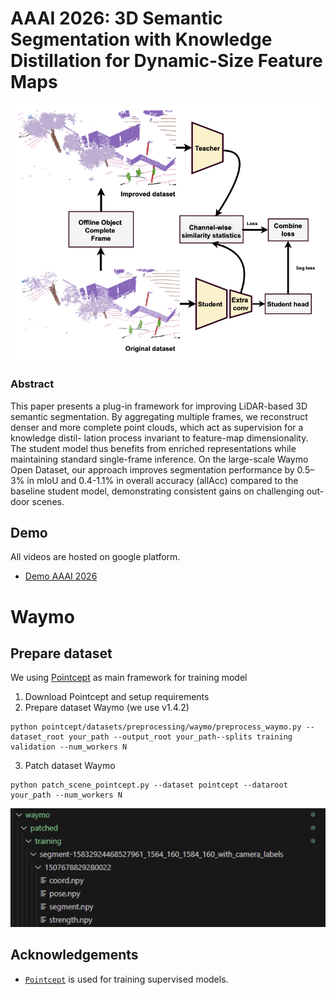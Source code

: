 # AAAI 2026: 3D Semantic Segmentation with Knowledge Distillation for Dynamic-Size Feature Maps



![Poster](./images/distill_process_drawio.png)

### Abstract

This paper presents a plug-in framework for improving LiDAR-based 3D semantic segmentation. By aggregating multiple frames, we reconstruct denser and more complete point clouds, which act as supervision for a knowledge distil- lation process invariant to feature-map dimensionality. The student model thus benefits from enriched representations while maintaining standard single-frame inference. On the large-scale Waymo Open Dataset, our approach improves segmentation performance by 0.5–3% in mIoU and 0.4-1.1% in overall accuracy (allAcc) compared to the baseline student model, demonstrating consistent gains on challenging out- door scenes.

## Demo

All videos are hosted on google platform.

- [Demo AAAI 2026](https://drive.google.com/drive/folders/1XVmy2st5FB3VIO_Rh1TlWaMjpohc2D2y?usp=sharing)


# Waymo

## Prepare dataset

We using  [Pointcept](https://github.com/Pointcept/Pointcept) as main framework for training model 

1. Download Pointcept and setup requirements
2. Prepare dataset Waymo (we use v1.4.2)

```
python pointcept/datasets/preprocessing/waymo/preprocess_waymo.py --dataset_root your_path --output_root your_path--splits training validation --num_workers N
```

3. Patch dataset Waymo

```
python patch_scene_pointcept.py --dataset pointcept --dataroot your_path --num_workers N
```

![Waymo structure](./images/structure_waymo.png)


## Acknowledgements

- [`Pointcept`](https://github.com/open-mmlab/OpenPCDet) is used for training supervised models.